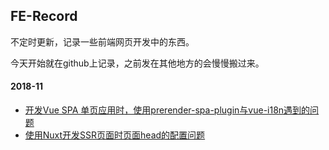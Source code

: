 ## FE-Record
不定时更新，记录一些前端网页开发中的东西。 

今天开始就在github上记录，之前发在其他地方的会慢慢搬过来。 

#### 2018-11
- [开发Vue SPA 单页应用时，使用prerender-spa-plugin与vue-i18n遇到的问题](./2018-11/prerender-spa-plugin与vue-i18n.md)
- [使用Nuxt开发SSR页面时页面head的配置问题](./2018-11/nuxt-head.md)
